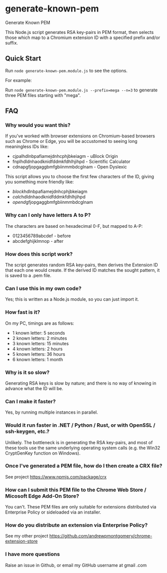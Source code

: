 # generate-known-pem

Generate Known PEM

This Node.js script generates RSA key-pairs in PEM format, then selects those
which map to a Chromium extension ID with a specified prefix and/or suffix.

## Quick Start

Run `node generate-known-pem.module.js` to see the options.

For example:

Run `node generate-known-pem.module.js --prefix=mega --n=3` to generate three PEM files starting with "mega".

## FAQ

### Why would you want this?

If you've worked with browser extensions on Chromium-based browsers such as Chrome or Edge,
you will be accustomed to seeing long meaningless IDs like:
- cjpalhdlnbpafiamejdnhcphjbkeiagm - uBlock Origin
- fnplhdldnhaodknidfddmkfdhlhjihpd - Scientific Calculator
- cdnapgfjopgaggbmfgbiinmmbdcglnam - Open Dyslexic

This script allows you to choose the first few characters of the ID, giving you something more friendly like:
- *block*hdlnbpafiamejdnhcphjbkeiagm
- *calc*hdldnhaodknidfddmkfdhlhjihpd
- *opend*gfjopgaggbmfgbiinmmbdcglnam

### Why can I only have letters A to P?

The characters are based on hexadecimal 0-F, but mapped to A-P:
- 0123456789abcdef - before
- abcdefghijklmnop - after

### How does this script work?

The script generates random RSA key-pairs, then derives the Extension ID that each one would create.
If the derived ID matches the sought pattern, it is saved to a .pem file.

### Can I use this in my own code?

Yes; this is written as a Node.js module, so you can just import it.

### How fast is it?

On my PC, timings are as follows:
- 1 known letter: 5 seconds
- 2 known letters: 2 minutes
- 3 known letters: 15 minutes
- 4 known letters: 2 hours
- 5 known letters: 36 hours
- 6 known letters: 1 month

### Why is it so slow?

Generating RSA keys is slow by nature; and there is no way of knowing in advance what the ID will be.

### Can I make it faster?

Yes, by running multiple instances in parallel.

### Would it run faster in .NET / Python / Rust, or with OpenSSL / ssh-keygen, etc.?

Unlikely. The bottleneck is in generating the RSA key-pairs, and most of these tools use
the same underlying operating system calls (e.g. the Win32 CryptGenKey function on Windows).

### Once I've generated a PEM file, how do I then create a CRX file?

See project https://www.npmjs.com/package/crx

### How can I submit this PEM file to the Chrome Web Store / Micosoft Edge Add-On Store?

You can't. These PEM files are only suitable for extensions distributed via Enterprise Policy or sideloaded via an installer.

### How do you distribute an extension via Enterprise Policy?

See my other project https://github.com/andrewpmontgomery/chrome-extension-store

### I have more questions

Raise an issue in Github, or email my GitHub username at gmail .com
